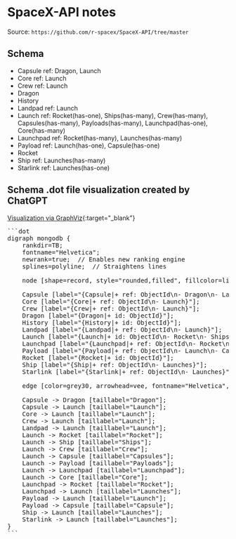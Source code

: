 # SpaceX-API notes

Source:
`https://github.com/r-spacex/SpaceX-API/tree/master`

## Schema

* Capsule ref: Dragon, Launch
* Core ref: Launch
* Crew ref: Launch
* Dragon 
* History 
* Landpad ref: Launch
* Launch ref: Rocket(has-one), Ships(has-many), Crew(has-many), Capsules(has-many), Payloads(has-many), Launchpad(has-one), Core(has-many)
* Launchpad ref: Rocket(has-many), Launches(has-many)
* Payload ref: Launch(has-one), Capsule(has-one) 
* Rocket 
* Ship ref: Launches(has-many)
* Starlink ref: Launches(has-one)

## Schema .dot file visualization created by ChatGPT

[Visualization via GraphViz](https://dreampuf.github.io/GraphvizOnline/#digraph%20mongodb%20%7B%0A%20%20%20%20rankdir%3DTB%3B%0A%20%20%20%20fontname%3D%22Helvetica%22%3B%0A%20%20%20%20newrank%3Dtrue%3B%20%20%2F%2F%20Enables%20new%20ranking%20engine%0A%20%20%20%20splines%3Dpolyline%3B%20%20%2F%2F%20Straightens%20lines%0A%20%20%20%20%0A%20%20%20%20node%20%5Bshape%3Drecord%2C%20style%3D%22rounded%2Cfilled%22%2C%20fillcolor%3Dlightblue%2C%20fontname%3D%22Helvetica%22%2C%20labelloc%3Dl%5D%3B%0A%0A%20%20%20%20Capsule%20%5Blabel%3D%22%7BCapsule%7C%2B%20ref%3A%20ObjectId%5Cn-%20Dragon%5Cn-%20Launch%7D%22%5D%3B%0A%20%20%20%20Core%20%5Blabel%3D%22%7BCore%7C%2B%20ref%3A%20ObjectId%5Cn-%20Launch%7D%22%5D%3B%0A%20%20%20%20Crew%20%5Blabel%3D%22%7BCrew%7C%2B%20ref%3A%20ObjectId%5Cn-%20Launch%7D%22%5D%3B%0A%20%20%20%20Dragon%20%5Blabel%3D%22%7BDragon%7C%2B%20id%3A%20ObjectId%7D%22%5D%3B%0A%20%20%20%20History%20%5Blabel%3D%22%7BHistory%7C%2B%20id%3A%20ObjectId%7D%22%5D%3B%0A%20%20%20%20Landpad%20%5Blabel%3D%22%7BLandpad%7C%2B%20ref%3A%20ObjectId%5Cn-%20Launch%7D%22%5D%3B%0A%20%20%20%20Launch%20%5Blabel%3D%22%7BLaunch%7C%2B%20id%3A%20ObjectId%5Cn-%20Rocket%5Cn-%20Ships%5Cn-%20Crew%5Cn-%20Capsules%5Cn-%20Payloads%5Cn-%20Launchpad%5Cn-%20Core%7D%22%5D%3B%0A%20%20%20%20Launchpad%20%5Blabel%3D%22%7BLaunchpad%7C%2B%20ref%3A%20ObjectId%5Cn-%20Rocket%5Cn-%20Launches%7D%22%5D%3B%0A%20%20%20%20Payload%20%5Blabel%3D%22%7BPayload%7C%2B%20ref%3A%20ObjectId%5Cn-%20Launch%5Cn-%20Capsule%7D%22%5D%3B%0A%20%20%20%20Rocket%20%5Blabel%3D%22%7BRocket%7C%2B%20id%3A%20ObjectId%7D%22%5D%3B%0A%20%20%20%20Ship%20%5Blabel%3D%22%7BShip%7C%2B%20ref%3A%20ObjectId%5Cn-%20Launches%7D%22%5D%3B%0A%20%20%20%20Starlink%20%5Blabel%3D%22%7BStarlink%7C%2B%20ref%3A%20ObjectId%5Cn-%20Launches%7D%22%5D%3B%0A%20%20%20%20%0A%20%20%20%20edge%20%5Bcolor%3Dgrey30%2C%20arrowhead%3Dvee%2C%20fontname%3D%22Helvetica%22%2C%20weight%3D1.0%5D%3B%20%20%2F%2F%20Weight%20encourages%20straighter%20lines%0A%0A%20%20%20%20Capsule%20-%3E%20Dragon%20%5Btaillabel%3D%22Dragon%22%5D%3B%0A%20%20%20%20Capsule%20-%3E%20Launch%20%5Btaillabel%3D%22Launch%22%5D%3B%0A%20%20%20%20Core%20-%3E%20Launch%20%5Btaillabel%3D%22Launch%22%5D%3B%0A%20%20%20%20Crew%20-%3E%20Launch%20%5Btaillabel%3D%22Launch%22%5D%3B%0A%20%20%20%20Landpad%20-%3E%20Launch%20%5Btaillabel%3D%22Launch%22%5D%3B%0A%20%20%20%20Launch%20-%3E%20Rocket%20%5Btaillabel%3D%22Rocket%22%5D%3B%0A%20%20%20%20Launch%20-%3E%20Ship%20%5Btaillabel%3D%22Ships%22%5D%3B%0A%20%20%20%20Launch%20-%3E%20Crew%20%5Btaillabel%3D%22Crew%22%5D%3B%0A%20%20%20%20Launch%20-%3E%20Capsule%20%5Btaillabel%3D%22Capsules%22%5D%3B%0A%20%20%20%20Launch%20-%3E%20Payload%20%5Btaillabel%3D%22Payloads%22%5D%3B%0A%20%20%20%20Launch%20-%3E%20Launchpad%20%5Btaillabel%3D%22Launchpad%22%5D%3B%0A%20%20%20%20Launch%20-%3E%20Core%20%5Btaillabel%3D%22Core%22%5D%3B%0A%20%20%20%20Launchpad%20-%3E%20Rocket%20%5Btaillabel%3D%22Rocket%22%5D%3B%0A%20%20%20%20Launchpad%20-%3E%20Launch%20%5Btaillabel%3D%22Launches%22%5D%3B%0A%20%20%20%20Payload%20-%3E%20Launch%20%5Btaillabel%3D%22Launch%22%5D%3B%0A%20%20%20%20Payload%20-%3E%20Capsule%20%5Btaillabel%3D%22Capsule%22%5D%3B%0A%20%20%20%20Ship%20-%3E%20Launch%20%5Btaillabel%3D%22Launches%22%5D%3B%0A%20%20%20%20Starlink%20-%3E%20Launch%20%5Btaillabel%3D%22Launches%22%5D%3B%0A%7D%0A){:target="_blank"}

<pre>
```dot
digraph mongodb {
    rankdir=TB;
    fontname="Helvetica";
    newrank=true;  // Enables new ranking engine
    splines=polyline;  // Straightens lines
    
    node [shape=record, style="rounded,filled", fillcolor=lightblue, fontname="Helvetica", labelloc=l];

    Capsule [label="{Capsule|+ ref: ObjectId\n- Dragon\n- Launch}"];
    Core [label="{Core|+ ref: ObjectId\n- Launch}"];
    Crew [label="{Crew|+ ref: ObjectId\n- Launch}"];
    Dragon [label="{Dragon|+ id: ObjectId}"];
    History [label="{History|+ id: ObjectId}"];
    Landpad [label="{Landpad|+ ref: ObjectId\n- Launch}"];
    Launch [label="{Launch|+ id: ObjectId\n- Rocket\n- Ships\n- Crew\n- Capsules\n- Payloads\n- Launchpad\n- Core}"];
    Launchpad [label="{Launchpad|+ ref: ObjectId\n- Rocket\n- Launches}"];
    Payload [label="{Payload|+ ref: ObjectId\n- Launch\n- Capsule}"];
    Rocket [label="{Rocket|+ id: ObjectId}"];
    Ship [label="{Ship|+ ref: ObjectId\n- Launches}"];
    Starlink [label="{Starlink|+ ref: ObjectId\n- Launches}"];
    
    edge [color=grey30, arrowhead=vee, fontname="Helvetica", weight=1.0];  // Weight encourages straighter lines

    Capsule -> Dragon [taillabel="Dragon"];
    Capsule -> Launch [taillabel="Launch"];
    Core -> Launch [taillabel="Launch"];
    Crew -> Launch [taillabel="Launch"];
    Landpad -> Launch [taillabel="Launch"];
    Launch -> Rocket [taillabel="Rocket"];
    Launch -> Ship [taillabel="Ships"];
    Launch -> Crew [taillabel="Crew"];
    Launch -> Capsule [taillabel="Capsules"];
    Launch -> Payload [taillabel="Payloads"];
    Launch -> Launchpad [taillabel="Launchpad"];
    Launch -> Core [taillabel="Core"];
    Launchpad -> Rocket [taillabel="Rocket"];
    Launchpad -> Launch [taillabel="Launches"];
    Payload -> Launch [taillabel="Launch"];
    Payload -> Capsule [taillabel="Capsule"];
    Ship -> Launch [taillabel="Launches"];
    Starlink -> Launch [taillabel="Launches"];
}
```
</pre>
